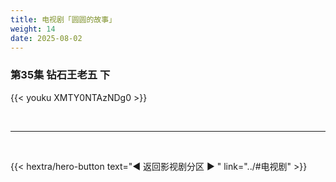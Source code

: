 ```yaml
---
title: 电视剧「圆圆的故事」
weight: 14
date: 2025-08-02
---
```


### 第35集 钻石王老五 下

{{< youku XMTY0NTAzNDg0 >}}

<br>
<hr>
<br>

{{< hextra/hero-button text="◀ 返回影视剧分区 ▶ " link="../#电视剧" >}}